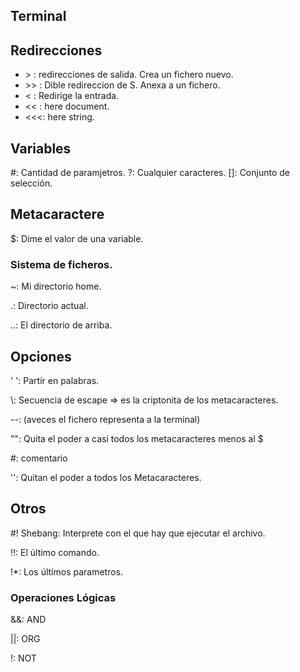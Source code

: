 ## Terminal 

## Redirecciones

- &gt; : redirecciones de salida. Crea un fichero nuevo.
- &gt;&gt; : Dible redireccion de S. Anexa a un fichero.
- &lt; : Redirige la entrada.
- &lt;&lt; : here document.
- &lt;&lt;&lt;: here string.

## Variables

\#: Cantidad de paramjetros.
?: Cualquier caracteres.
[]: Conjunto de selección.
## Metacaractere

$: Dime el valor de una variable.

### Sistema de ficheros.

~: Mi directorio home.

.: Directorio actual.

..: El directorio de arriba.

## Opciones

' ': Partir en palabras.

\\: Secuencia de escape => es la criptonita de los metacaracteres.

--: (aveces el fichero representa a la terminal)

"": Quita el poder a casi todos los metacaracteres menos al $

\#: comentario

'': Quitan el poder a todos los Metacaracteres.

## Otros

\#! Shebang: Interprete con el que hay que ejecutar el archivo.

!!: El último comando.

!\*: Los últimos parametros.


### Operaciones Lógicas

&&: AND

||: ORG

!: NOT












